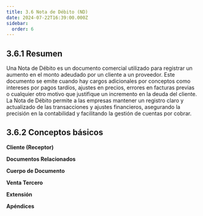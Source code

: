 ```yaml
---
title: 3.6 Nota de Débito (ND)
date: 2024-07-22T16:39:00.000Z
sidebar:
  order: 6
---
```



## 3.6.1 Resumen

Una Nota de Débito es un documento comercial utilizado para registrar un aumento en el monto adeudado por un cliente a un proveedor. Este documento se emite cuando hay cargos adicionales por conceptos como intereses por pagos tardíos, ajustes en precios, errores en facturas previas o cualquier otro motivo que justifique un incremento en la deuda del cliente. La Nota de Débito permite a las empresas mantener un registro claro y actualizado de las transacciones y ajustes financieros, asegurando la precisión en la contabilidad y facilitando la gestión de cuentas por cobrar.

## 3.6.2 Conceptos básicos

**Cliente (Receptor)**

**Documentos Relacionados**

**Cuerpo de Documento**

**Venta Tercero**

**Extensión**

**Apéndices**
